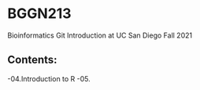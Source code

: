 # BGGN213
Bioinformatics Git Introduction at UC San Diego Fall 2021

## Contents: 
-04.Introduction to R 
-05. 



